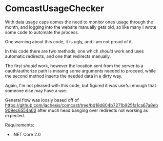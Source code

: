 # ComcastUsageChecker

With data usage caps comes the need to monitor ones usage through the month, and logging into the website manually gets old, so like many I wrote some code to automate the process.

One warning about this code, it is ugly, and I am not proud of it.

In this code there are two methods, one which *should* work and uses automatic redirects, and one that redirects manually.

The first *should* work, however the location sent from the server to a oauth/authorize path is missing some arguments needed to proceed, while the second method inserts the needed data in a dirty way.

Again, I'm not pleased with this code, but figured it was useful enough that someone else may have a use.

General flow was loosly based off of https://github.com/lachesis/comcast/tree/bd18d804b7271b925fa1ca67a8eb909ec6554a03 after much head banging over redirects not working as expected.

Requirements:
* .NET Core 2.0
